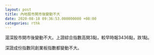 ```yaml
---
layout: post
title: 內地股市開市後變動不大
date: 2020-08-18 09:36:53.000000000 +08:00
categories: rthk
---
```


滬深股市開市後變動不大。上證綜合指數高開3點，較早時報3436點，跌1點。

深證成份指數同創業板指數都變動不大。
